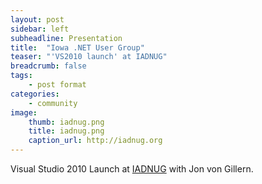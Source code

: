 ```yaml
---
layout: post
sidebar: left
subheadline: Presentation
title:  "Iowa .NET User Group"
teaser: "'VS2010 launch' at IADNUG"
breadcrumb: false
tags:
    - post format
categories:
    - community
image:
    thumb: iadnug.png
    title: iadnug.png
    caption_url: http://iadnug.org
---
```

Visual Studio 2010 Launch at <a href='http://iadnug.org' target='new'>IADNUG</a> with Jon von Gillern.
